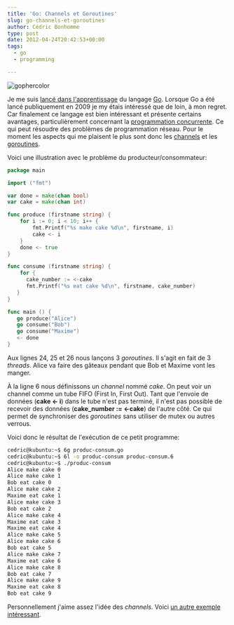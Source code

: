 ```yaml
---
title: 'Go: Channels et Goroutines'
slug: go-channels-et-goroutines
author: Cédric Bonhomme
type: post
date: 2012-04-24T20:42:53+00:00
tags:
  - go
  - programming

---
```

![gophercolor](/images/blog/2012/04/gophercolor.png)

Je me suis [lancé dans l'apprentissage][1] du langage [Go][2].
Lorsque Go a été lancé publiquement en 2009 je my étais intéressé que de loin, à mon
regret. Car finalement ce langage est bien intéressant et présente certains avantages,
particulièrement concernant la [programmation concurrente][3]. Ce qui peut résoudre des
problèmes de programmation réseau. Pour le moment les aspects qui me plaisent le plus
sont donc les [channels][4] et les [goroutines][5].

Voici une illustration avec le problème du producteur/consommateur:

```go
package main

import ("fmt")

var done = make(chan bool)
var cake = make(chan int)

func produce (firstname string) {
    for i := 0; i < 10; i++ {
        fmt.Printf("%s make cake %d\n", firstname, i)
        cake <- i
    }
    done <- true
}

func consume (firstname string) {
    for {
      cake_number := <-cake
      fmt.Printf("%s eat cake %d\n", firstname, cake_number)
   }
}

func main () {
   go produce("Alice")
   go consume("Bob")
   go consume("Maxime")
   <- done
} 
```

Aux lignes 24, 25 et 26 nous lançons 3 _goroutines_. Il s'agit en fait de 3
_threads_. Alice va faire des gâteaux pendant que Bob et Maxime vont les manger.

À la ligne 6 nous définissons un _channel_ nommé _cake_. On peut voir un channel
comme un tube FIFO (First In, First Out). Tant que l'envoie de données
(**cake <- i**) dans le tube n'est pas terminé, il n'est pas possible de
recevoir des données (**cake_number := <-cake**) de l'autre côté. Ce qui
permet de synchroniser des _goroutines_ sans utiliser de mutex ou autres
verrous.

Voici donc le résultat de l'exécution de ce petit programme:

```bash
cedric@kubuntu:~$ 6g produc-consum.go
cedric@kubuntu:~$ 6l -o produc-consum produc-consum.6
cedric@kubuntu:~$ ./produc-consum 
Alice make cake 0
Alice make cake 1
Bob eat cake 0
Alice make cake 2
Maxime eat cake 1
Alice make cake 3
Bob eat cake 2
Alice make cake 4
Maxime eat cake 3
Maxime eat cake 4
Alice make cake 5
Alice make cake 6
Bob eat cake 5
Alice make cake 7
Maxime eat cake 6
Alice make cake 8
Bob eat cake 7
Alice make cake 9
Maxime eat cake 8
Bob eat cake 9
```

Personnellement j'aime assez l'idée des _channels_.
Voici [un autre exemple intéressant][4].

 [1]: http://www.librarything.com/work/12464239/book/84651285
 [2]: http://golang.org
 [3]: http://en.wikipedia.org/wiki/Concurrent_computing
 [4]: http://tour.golang.org/#62
 [5]: http://tour.golang.org/#61
